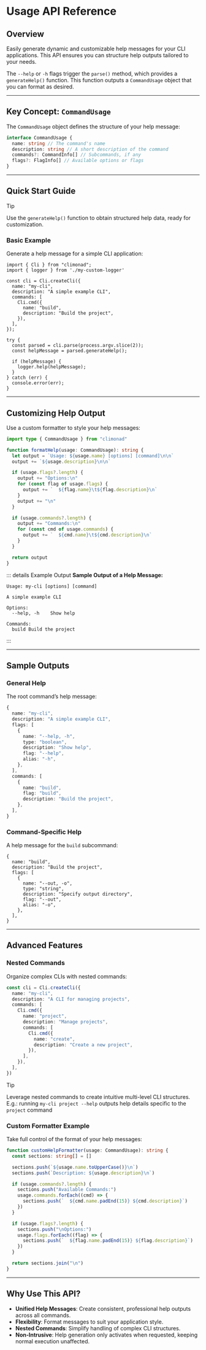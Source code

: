 # Usage API Reference

## Overview

Easily generate dynamic and customizable help messages for your CLI applications. This API ensures you can structure help outputs tailored to your needs.

The `--help` or `-h` flags trigger the `parse()` method, which provides a `generateHelp()` function. This function outputs a `CommandUsage` object that you can format as desired.

---

## Key Concept: `CommandUsage`

The `CommandUsage` object defines the structure of your help message:

```typescript
interface CommandUsage {
  name: string // The command's name
  description: string // A short description of the command
  commands?: CommandInfo[] // Subcommands, if any
  flags?: FlagInfo[] // Available options or flags
}
```

---

## Quick Start Guide

> [!TIP]
> Use the `generateHelp()` function to obtain structured help data, ready for customization.

### Basic Example

Generate a help message for a simple CLI application:

```typescript{16}
import { Cli } from "climonad";
import { logger } from './my-custom-logger'

const cli = Cli.createCli({
  name: "my-cli",
  description: "A simple example CLI",
  commands: [
    Cli.cmd({
      name: "build",
      description: "Build the project",
    }),
  ],
});

try {
  const parsed = cli.parse(process.argv.slice(2));
  const helpMessage = parsed.generateHelp();

  if (helpMessage) {
    logger.help(helpMessage);
  }
} catch (err) {
  console.error(err);
}
```

---

## Customizing Help Output

Use a custom formatter to style your help messages:

```typescript
import type { CommandUsage } from "climonad"

function formatHelp(usage: CommandUsage): string {
  let output = `Usage: ${usage.name} [options] [command]\n\n`
  output += `${usage.description}\n\n`

  if (usage.flags?.length) {
    output += "Options:\n"
    for (const flag of usage.flags) {
      output += `  ${flag.name}\t${flag.description}\n`
    }
    output += "\n"
  }

  if (usage.commands?.length) {
    output += "Commands:\n"
    for (const cmd of usage.commands) {
      output += `  ${cmd.name}\t${cmd.description}\n`
    }
  }

  return output
}
```

::: details Example Output
**Sample Output of a Help Message:**

```
Usage: my-cli [options] [command]

A simple example CLI

Options:
  --help, -h	Show help

Commands:
  build	Build the project
```

:::

---

## Sample Outputs

### General Help

The root command’s help message:

```typescript
{
  name: "my-cli",
  description: "A simple example CLI",
  flags: [
    {
      name: "--help, -h",
      type: "boolean",
      description: "Show help",
      flag: "--help",
      alias: "-h",
    },
  ],
  commands: [
    {
      name: "build",
      flag: "build",
      description: "Build the project",
    },
  ],
}
```

### Command-Specific Help

A help message for the `build` subcommand:

```typescript{2}
{
  name: "build",
  description: "Build the project",
  flags: [
    {
      name: "--out, -o",
      type: "string",
      description: "Specify output directory",
      flag: "--out",
      alias: "-o",
    },
  ],
}
```

---

## Advanced Features

### Nested Commands

Organize complex CLIs with nested commands:

```typescript
const cli = Cli.createCli({
  name: "my-cli",
  description: "A CLI for managing projects",
  commands: [
    Cli.cmd({
      name: "project",
      description: "Manage projects",
      commands: [
        Cli.cmd({
          name: "create",
          description: "Create a new project",
        }),
      ],
    }),
  ],
})
```

> [!TIP]
> Leverage nested commands to create intuitive multi-level CLI structures. E.g.: running `my-cli project --help` outputs help details specific to the `project` command

### Custom Formatter Example

Take full control of the format of your help messages:

```typescript
function customHelpFormatter(usage: CommandUsage): string {
  const sections: string[] = []

  sections.push(`${usage.name.toUpperCase()}\n`)
  sections.push(`Description: ${usage.description}\n`)

  if (usage.commands?.length) {
    sections.push("Available Commands:")
    usage.commands.forEach((cmd) => {
      sections.push(`  ${cmd.name.padEnd(15)} ${cmd.description}`)
    })
  }

  if (usage.flags?.length) {
    sections.push("\nOptions:")
    usage.flags.forEach((flag) => {
      sections.push(`  ${flag.name.padEnd(15)} ${flag.description}`)
    })
  }

  return sections.join("\n")
}
```

---

## Why Use This API?

- **Unified Help Messages**: Create consistent, professional help outputs across all commands.
- **Flexibility**: Format messages to suit your application style.
- **Nested Commands**: Simplify handling of complex CLI structures.
- **Non-Intrusive**: Help generation only activates when requested, keeping normal execution unaffected.
